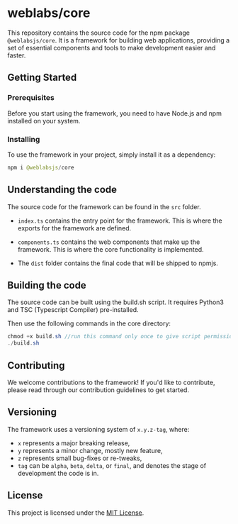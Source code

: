 # weblabs/core

This repository contains the source code for the npm package `@weblabsjs/core`. It is a framework for building web applications, providing a set of essential components and tools to make development easier and faster.

## Getting Started

### Prerequisites

Before you start using the framework, you need to have Node.js and npm installed on your system.

### Installing

To use the framework in your project, simply install it as a dependency:

```java
npm i @weblabsjs/core
```

## Understanding the code

The source code for the framework can be found in the `src` folder.

- `index.ts` contains the entry point for the framework. This is where the exports for the framework are defined.

- `components.ts` contains the web components that make up the framework. This is where the core functionality is implemented.

- The `dist` folder contains the final code that will be shipped to npmjs.

## Building the code

The source code can be built using the build.sh script. It requires
Python3 and TSC (Typescript Compiler) pre-installed.

Then use the following commands in the core directory:

```java
chmod +x build.sh //run this command only once to give script permission
./build.sh
```

## Contributing

We welcome contributions to the framework! If you'd like to contribute, please read through our contribution guidelines to get started.

## Versioning

The framework uses a versioning system of `x.y.z-tag`, where:

- `x` represents a major breaking release,
- `y` represents a minor change, mostly new feature,
- `z` represents small bug-fixes or re-tweaks,
- `tag` can be `alpha`, `beta`, `delta`, or `final`, and denotes the stage of development the code is in.

## License

This project is licensed under the [MIT License](LICENSE).
